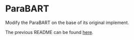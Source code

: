 # ParaBART

Modify the ParaBART on the base of its original implement.

The previous README can be found [here](https://github.com/uclanlp/ParaBART/blob/master/README.md).

<!-- ## ParaBART

Code for our NAACL-2021 paper ["Disentangling Semantics and Syntax in Sentence Embeddings with Pre-trained Language Models"](https://arxiv.org/abs/2104.05115).


### Dependencies 

  - Python>=3.7.6
  - PyTorch>=1.6.0
  - Transformers>=3.0.2
    
### Pretrained Models

Coming soon
    
### Training

  - Download the [dataset](https://drive.google.com/file/d/1Pv_RB47BD_zLhmQUhFpiEdI6UHDbb-wX/view?usp=sharing) and put it under `./data/` 
  - Run the following command to train ParaBART
  ```
  python train_parabart.py --data_dir ./data/
  ```

### Evaluation

  - Download the [SentEval](https://github.com/facebookresearch/SentEval) toolkit and datasets 
  - Name your trained model `model.pt` and put it under `./model/` 
  - Run the following command to evaluate ParaBART on semantic textual similarity and syntactic probing tasks
  ```
  python parabart_senteval.py --senteval_dir ../SentEval --model_dir ./model/
  ```
   
### Author

James Yipeng Huang / [@jyhuang36](https://github.com/jyhuang36) -->
